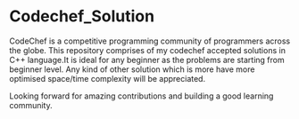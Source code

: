# Codechef_Solution

CodeChef is a competitive programming community of programmers across the globe.
This repository comprises of my codechef accepted solutions in C++ language.It is ideal for any beginner as the problems are starting from beginner level.
Any kind of other solution which is more have more optimised space/time complexity will be appreciated.

Looking forward for amazing contributions and building a good learning community.

